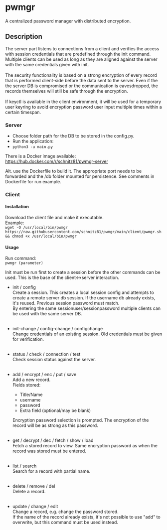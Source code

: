 # pwmgr
A centralized password manager with distributed encryption.

## Description
The server part listens to connections from a client and verifies the access with session credentials that are predefined through the init command. Multiple clients can be used as long as they are aligned  against the server with the same credentials given with init. 
<br><br>The security functionality is based on a strong encryption of every record that is performed client-side before the data sent to the server. Even if the the server DB is compromised or the communication is eavesdropped, the records themselves will still be safe through the encryption.
<br><br>If keyctl is available in the client environment, it will be used for a temporary user keyring to avoid encryption password user input multiple times within a certain timespan.

### Server
- Choose folder path for the DB to be stored in the config.py.
- Run the application: 
- ```python3 -u main.py```

There is a Docker image available:
https://hub.docker.com/r/schnitz81/pwmgr-server

Alt. use the Dockerfile to build it. The appropriate port needs to be forwarded and the /db folder mounted for persistence. See comments in Dockerfile for run example.


### Client

#### Installation
Download the client file and make it executable.<br>
Example:<br>
```wget -O /usr/local/bin/pwmgr https://raw.githubusercontent.com/schnitz81/pwmgr/main/client/pwmgr.sh && chmod +x /usr/local/bin/pwmgr```

#### Usage

Run command:<br> 
```pwmgr (parameter)```

Init must be run first to create a session before the other commands can be used. This is the base of the client<->server interaction. 

- init / config<br>
  Create a session. This creates a local session config and attempts to create a remote server db session. If the username db already exists, it's reused. Previous session password must match.<br>
  By entering the same sessionuser/sessionpassword  multiple clients can be used with the same server DB.<br><br>
- init-change / config-change / configchange<br>
  Change credentials of an existing session. Old credentials must be given for verification.<br><br>
- status / check / connection / test<br>
  Check session status against the server.<br><br>
- add / encrypt / enc / put / save<br>
  Add a new record.<br>
  Fields stored:<br>
  - Title/Name
  - username
  - password
  - Extra field (optional/may be blank)

  Encryption password selection is prompted. The encryption of the record will be as strong as this password.<br><br> 
- get / decrypt / dec / fetch / show / load<br>
  Fetch a stored record to view. Same encryption password as when the record was stored must be entered.<br><br>  
- list / search<br>
  Search for a record with partial name.<br><br>
- delete / remove / del<br>
  Delete a record.<br><br>
- update / change / edit<br>
  Change a record, e.g. change the password stored.<br>
  If the name of the record already exists, it's not possible to use "add" to overwrite, but this command must be used instead. 
